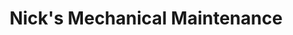 ---
title: "Nick's Mechanical Maintenance"
url: /grimshaw/nicks-mechanical-maintenance/
shop: Autowerkstatt
---